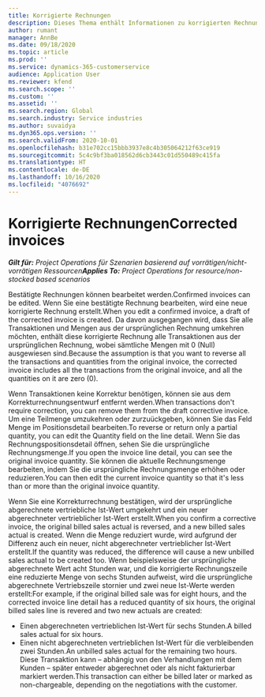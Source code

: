```yaml
---
title: Korrigierte Rechnungen
description: Dieses Thema enthält Informationen zu korrigierten Rechnungen.
author: rumant
manager: AnnBe
ms.date: 09/18/2020
ms.topic: article
ms.prod: ''
ms.service: dynamics-365-customerservice
audience: Application User
ms.reviewer: kfend
ms.search.scope: ''
ms.custom: ''
ms.assetid: ''
ms.search.region: Global
ms.search.industry: Service industries
ms.author: suvaidya
ms.dyn365.ops.version: ''
ms.search.validFrom: 2020-10-01
ms.openlocfilehash: b31e702cc15bbb3937e8c4b305064212f63ce919
ms.sourcegitcommit: 5c4c9bf3ba018562d6cb3443c01d550489c415fa
ms.translationtype: HT
ms.contentlocale: de-DE
ms.lasthandoff: 10/16/2020
ms.locfileid: "4076692"
---
```

# <a name="corrected-invoices"></a><span data-ttu-id="43cd3-103">Korrigierte Rechnungen</span><span class="sxs-lookup"><span data-stu-id="43cd3-103">Corrected invoices</span></span>

<span data-ttu-id="43cd3-104">_**Gilt für:** Project Operations für Szenarien basierend auf vorrätigen/nicht-vorrätigen Ressourcen_</span><span class="sxs-lookup"><span data-stu-id="43cd3-104">_**Applies To:** Project Operations for resource/non-stocked based scenarios_</span></span>

<span data-ttu-id="43cd3-105">Bestätigte Rechnungen können bearbeitet werden.</span><span class="sxs-lookup"><span data-stu-id="43cd3-105">Confirmed invoices can be edited.</span></span> <span data-ttu-id="43cd3-106">Wenn Sie eine bestätigte Rechnung bearbeiten, wird eine neue korrigierte Rechnung erstellt.</span><span class="sxs-lookup"><span data-stu-id="43cd3-106">When you edit a confirmed invoice, a draft of the corrected invoice is created.</span></span> <span data-ttu-id="43cd3-107">Da davon ausgegangen wird, dass Sie alle Transaktionen und Mengen aus der ursprünglichen Rechnung umkehren möchten, enthält diese korrigierte Rechnung alle Transaktionen aus der ursprünglichen Rechnung, wobei sämtliche Mengen mit 0 (Null) ausgewiesen sind.</span><span class="sxs-lookup"><span data-stu-id="43cd3-107">Because the assumption is that you want to reverse all the transactions and quantities from the original invoice, the corrected invoice includes all the transactions from the original invoice, and all the quantities on it are zero (0).</span></span>

<span data-ttu-id="43cd3-108">Wenn Transaktionen keine Korrektur benötigen, können sie aus dem Korrekturrechnungsentwurf entfernt werden.</span><span class="sxs-lookup"><span data-stu-id="43cd3-108">When transactions don't require correction, you can remove them from the draft corrective invoice.</span></span> <span data-ttu-id="43cd3-109">Um eine Teilmenge umzukehren oder zurzuückgeben, können Sie das Feld Menge im Positionsdetail bearbeiten.</span><span class="sxs-lookup"><span data-stu-id="43cd3-109">To reverse or return only a partial quantity, you can edit the Quantity field on the line detail.</span></span> <span data-ttu-id="43cd3-110">Wenn Sie das Rechnungspositionsdetail öffnen, sehen Sie die ursprüngliche Rechnungsmenge.</span><span class="sxs-lookup"><span data-stu-id="43cd3-110">If you open the invoice line detail, you can see the original invoice quantity.</span></span> <span data-ttu-id="43cd3-111">Sie können die aktuelle Rechnungsmenge bearbeiten, indem Sie die ursprüngliche Rechnungsmenge erhöhen oder reduzieren.</span><span class="sxs-lookup"><span data-stu-id="43cd3-111">You can then edit the current invoice quantity so that it's less than or more than the original invoice quantity.</span></span>

<span data-ttu-id="43cd3-112">Wenn Sie eine Korrekturrechnung bestätigen, wird der ursprüngliche abgerechnete vertriebliche Ist-Wert umgekehrt und ein neuer abgerechneter vertrieblicher Ist-Wert erstellt.</span><span class="sxs-lookup"><span data-stu-id="43cd3-112">When you confirm a corrective invoice, the original billed sales actual is reversed, and a new billed sales actual is created.</span></span> <span data-ttu-id="43cd3-113">Wenn die Menge reduziert wurde, wird aufgrund der Differenz auch ein neuer, nicht abgerechneter vertrieblicher Ist-Wert erstellt.</span><span class="sxs-lookup"><span data-stu-id="43cd3-113">If the quantity was reduced, the difference will cause a new unbilled sales actual to be created too.</span></span> <span data-ttu-id="43cd3-114">Wenn beispielsweise der ursprüngliche abgerechnete Wert acht Stunden war, und die korrigierte Rechnungszeile eine reduzierte Menge von sechs Stunden aufweist, wird die ursprüngliche abgerechnete Vertriebszeile stornier und zwei neue Ist-Werte werden erstellt:</span><span class="sxs-lookup"><span data-stu-id="43cd3-114">For example, if the original billed sale was for eight hours, and the corrected invoice line detail has a reduced quantity of six hours, the original billed sales line is revered and two new actuals are created:</span></span>

- <span data-ttu-id="43cd3-115">Einen abgerechneten vertrieblichen Ist-Wert für sechs Stunden.</span><span class="sxs-lookup"><span data-stu-id="43cd3-115">A billed sales actual for six hours.</span></span>
- <span data-ttu-id="43cd3-116">Einen nicht abgerechneten vertrieblichen Ist-Wert für die verbleibenden zwei Stunden.</span><span class="sxs-lookup"><span data-stu-id="43cd3-116">An unbilled sales actual for the remaining two hours.</span></span> <span data-ttu-id="43cd3-117">Diese Transaktion kann – abhängig von den Verhandlungen mit dem Kunden – später entweder abgerechnet oder als nicht fakturierbar markiert werden.</span><span class="sxs-lookup"><span data-stu-id="43cd3-117">This transaction can either be billed later or marked as non-chargeable, depending on the negotiations with the customer.</span></span>
